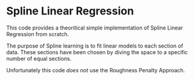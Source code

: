 # Spline Linear Regression

This code provides a theoritical simple implementation of Spline Linear Regression from scratch.

The purpose of Spline learning is to fit linear models to each section of data. These sections have been chosen by diving the space to a specific number of equal sections.

Unfortunately this code *does not* use the Roughness Penalty Approach.
